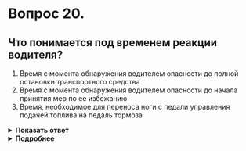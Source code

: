 # Вопрос 20.

## Что понимается под временем реакции водителя?

1. Время с момента обнаружения водителем опасности до полной остановки транспортного средства
2. Время с момента обнаружения водителем опасности до начала принятия мер по ее избежанию
3. Время, необходимое для переноса ноги с педали управления подачей топлива на педаль тормоза

<details>
<summary><b>Показать ответ</b></summary>
Правильный ответ: 2
</details>
<details>
<summary><b>Подробнее</b></summary>
Под временем реакции водителя понимается время с момента обнаружения водителем опасности до начала принятия мер по её избежанию.
Время реакции водителя - величина непостоянная. В основном зависит от возраста, самочувствия в данный момент. Компенсировать недостаток реакции можно снижением скорости.
(«Техника управления автомобилем»)
</details>